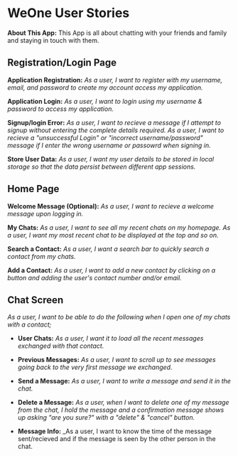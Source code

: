 # WeOne User Stories

**About This App:**
This App is all about chatting with your friends and family and staying in touch with them. 

## Registration/Login Page

**Application Registration:**
_As a user, I want to register with my username, email, and password to create my account access my application._

**Application Login:**
_As a user, I want to login using my username & password to access my application._

**Signup/login Error:**
_As a user, I want to recieve a message if I attempt to signup without entering the complete details required._
_As a user, I want to recieve a "unsuccessful Login" or "incorrect username/password" message if I enter the wrong username or passowrd when signing in._

**Store User Data:**
_As a user, I want my user details to be stored in local storage so that the data persist between different app sessions._

## Home Page

**Welcome Message (Optional):** 
_As a user, I want to recieve a welcome message upon logging in._

**My Chats:**
_As a user, I want to see all my recent chats on my homepage._
_As a user, I want my most recent chat to be displayed at the top and so on._

**Search a Contact:**
_As a user, I want a search bar to quickly search a contact from my chats._

**Add a Contact:**
_As a user, I want to add a new contact by clicking on a button and adding the user's contact number and/or email._

## Chat Screen
_As a user, I want to be able to do the following when I open one of my chats with a contact;_

- **User Chats:**
_As a user, I want it to load all the recent messages exchanged with that contact._

- **Previous Messages:**
_As a user, I want to scroll up to see messages going back to the very first message we exchanged._

- **Send a Message:**
_As a user, I want to write a message and send it in the chat._

- **Delete a Message:**
_As a user, when I want to delete one of my message from the chat, I hold the message and a confirmation message shows up asking "are you sure?" with a "delete" & "cancel" button._

- **Message Info:**
_As a user, I want to know the time of the message sent/recieved and if the message is seen by the other person in the chat.
